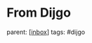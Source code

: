 # From Dijgo

parent: [[inbox]]
tags: #dijgo

[//begin]: # "Autogenerated link references for markdown compatibility"
[inbox]: inbox "Inbox"
[//end]: # "Autogenerated link references"